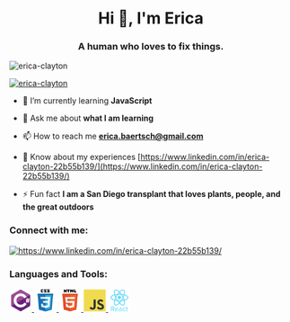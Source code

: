 <h1 align="center">Hi 👋, I'm Erica</h1>
<h3 align="center">A human who loves to fix things.</h3>

<p align="left"> <img src="https://komarev.com/ghpvc/?username=erica-clayton&label=Profile%20views&color=0e75b6&style=flat" alt="erica-clayton" /> </p>

<p align="left"> <a href="https://github.com/ryo-ma/github-profile-trophy"><img src="https://github-profile-trophy.vercel.app/?username=erica-clayton" alt="erica-clayton" /></a> </p>

- 🌱 I’m currently learning **JavaScript**

- 💬 Ask me about **what I am learning**

- 📫 How to reach me **erica.baertsch@gmail.com**

- 📄 Know about my experiences [https://www.linkedin.com/in/erica-clayton-22b55b139/](https://www.linkedin.com/in/erica-clayton-22b55b139/)

- ⚡ Fun fact **I am a San Diego transplant that loves plants, people, and the great outdoors**

<h3 align="left">Connect with me:</h3>
<p align="left">
<a href="https://linkedin.com/in/https://www.linkedin.com/in/erica-clayton-22b55b139/" target="blank"><img align="center" src="https://raw.githubusercontent.com/rahuldkjain/github-profile-readme-generator/master/src/images/icons/Social/linked-in-alt.svg" alt="https://www.linkedin.com/in/erica-clayton-22b55b139/" height="30" width="40" /></a>
</p>

<h3 align="left">Languages and Tools:</h3>
<p align="left"> <a href="https://www.w3schools.com/cs/" target="_blank" rel="noreferrer"> <img src="https://raw.githubusercontent.com/devicons/devicon/master/icons/csharp/csharp-original.svg" alt="csharp" width="40" height="40"/> </a> <a href="https://www.w3schools.com/css/" target="_blank" rel="noreferrer"> <img src="https://raw.githubusercontent.com/devicons/devicon/master/icons/css3/css3-original-wordmark.svg" alt="css3" width="40" height="40"/> </a> <a href="https://www.w3.org/html/" target="_blank" rel="noreferrer"> <img src="https://raw.githubusercontent.com/devicons/devicon/master/icons/html5/html5-original-wordmark.svg" alt="html5" width="40" height="40"/> </a> <a href="https://developer.mozilla.org/en-US/docs/Web/JavaScript" target="_blank" rel="noreferrer"> <img src="https://raw.githubusercontent.com/devicons/devicon/master/icons/javascript/javascript-original.svg" alt="javascript" width="40" height="40"/> </a> <a href="https://reactjs.org/" target="_blank" rel="noreferrer"> <img src="https://raw.githubusercontent.com/devicons/devicon/master/icons/react/react-original-wordmark.svg" alt="react" width="40" height="40"/> </a> </p>

